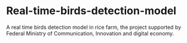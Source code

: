 # Real-time-birds-detection-model
A real time birds detection model in rice farm, the project supported by Federal Ministry of Communication, Innovation and digital economy.
